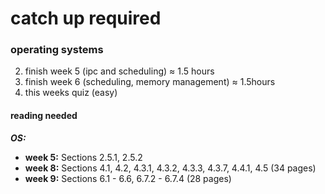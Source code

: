 # catch up required

### operating systems

2. finish week 5 (ipc and scheduling) ≈ 1.5 hours
3. finish week 6 (scheduling, memory management) ≈ 1.5hours
4. this weeks quiz (easy)

#### reading needed

**_OS:_**

-   **week 5:** Sections 2.5.1, 2.5.2
-   **week 8:** Sections 4.1, 4.2, 4.3.1, 4.3.2, 4.3.3, 4.3.7, 4.4.1, 4.5 (34 pages)
-   **week 9:** Sections 6.1 - 6.6, 6.7.2 - 6.7.4 (28 pages)
